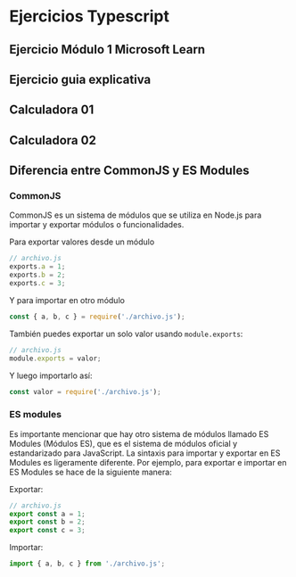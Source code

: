 # Ejercicios Typescript

## Ejercicio Módulo 1 Microsoft Learn

## Ejercicio guia explicativa

## Calculadora 01

## Calculadora 02

## Diferencia entre CommonJS y ES Modules

### CommonJS

CommonJS es un sistema de módulos que se utiliza en Node.js para importar y exportar módulos o funcionalidades.

Para exportar valores desde un módulo

```js	
// archivo.js
exports.a = 1;
exports.b = 2;
exports.c = 3;
```
Y para importar en otro módulo

```js
const { a, b, c } = require('./archivo.js');
```

También puedes exportar un solo valor usando `module.exports`:

```js
// archivo.js
module.exports = valor;
```

Y luego importarlo así:

```js
const valor = require('./archivo.js');
```

### ES modules

Es importante mencionar que hay otro sistema de módulos llamado ES Modules (Módulos ES), que es el sistema de módulos oficial y estandarizado para JavaScript. La sintaxis para importar y exportar en ES Modules es ligeramente diferente. Por ejemplo, para exportar e importar en ES Modules se hace de la siguiente manera:

Exportar:

```js
// archivo.js
export const a = 1;
export const b = 2;
export const c = 3;
```

Importar:

```js
import { a, b, c } from './archivo.js';
```